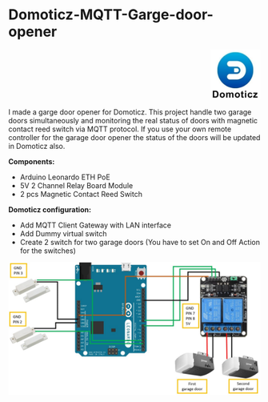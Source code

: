 # Domoticz-MQTT-Garge-door-opener

<p align="right">
<img algin="left" width="100" src="pictures/Domoticz.png">
</p>I made a  garge door opener for Domoticz. This project handle two garage doors simultaneously and monitoring the real status of doors with magnetic contact reed switch via MQTT protocol. If you use your own remote controller for the garage door opener the status of the doors will be updated in Domoticz also.

**Components:**

- Arduino Leonardo ETH PoE
- 5V 2 Channel Relay Board Module
- 2 pcs Magnetic Contact Reed Switch

**Domoticz configuration:**

- Add MQTT Client Gateway with LAN interface
- Add Dummy virtual switch
- Create 2 switch for two garage doors (You have to set On and Off Action for the switches)

![](pictures/Garage_opener_wiring_diagram.png)
